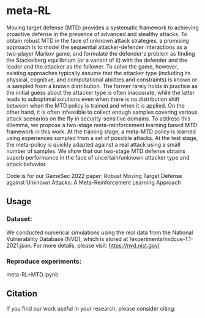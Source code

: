 # meta-RL

Moving target defense (MTD) provides a systematic framework to achieving proactive defense in the presence of advanced and stealthy attacks. To obtain robust MTD in the face of unknown attack strategies, a promising approach is to model the sequential attacker-defender interactions as a two-player Markov game, and formulate the defender's problem as finding the Stackelberg equilibrium (or a variant of it) with the defender and the leader and the attacker as the follower. To solve the game, however, existing approaches typically assume that the attacker type (including its physical, cognitive, and computational abilities and constraints) is known or is sampled from a known distribution. The former rarely holds in practice as the initial guess about the attacker type is often inaccurate, while the latter leads to suboptimal solutions even when there is no distribution shift between when the MTD policy is trained and when it is applied. On the other hand, it is often infeasible to collect enough samples covering various attack scenarios on the fly in security-sensitive domains. To address this dilemma, we propose a two-stage meta-reinforcement learning based MTD framework in this work. At the training stage, a meta-MTD policy is learned using experiences sampled from a set of possible attacks. At the test stage, the meta-policy is quickly adapted against a real attack using a small number of samples. We show that our two-stage MTD defense obtains superb performance in the face of uncertain/unknown attacker type and attack behavior.

Code is for our GameSec 2022 paper: Robust Moving Target Defense against Unknown Attacks: A Meta-Reinforcement Learning Approach

## Usage
### Dataset:
We conducted numerical simulations using the real data from the National Vulnerability Database (NVD), which is stored at /experiments/nvdcve-1.1-2021.json. For more details, please visit: https://nvd.nist.gov/

### Reproduce experiments:
meta-RL+MTD.ipynb

## Citation
If you find our work useful in your research, please consider citing:
```

